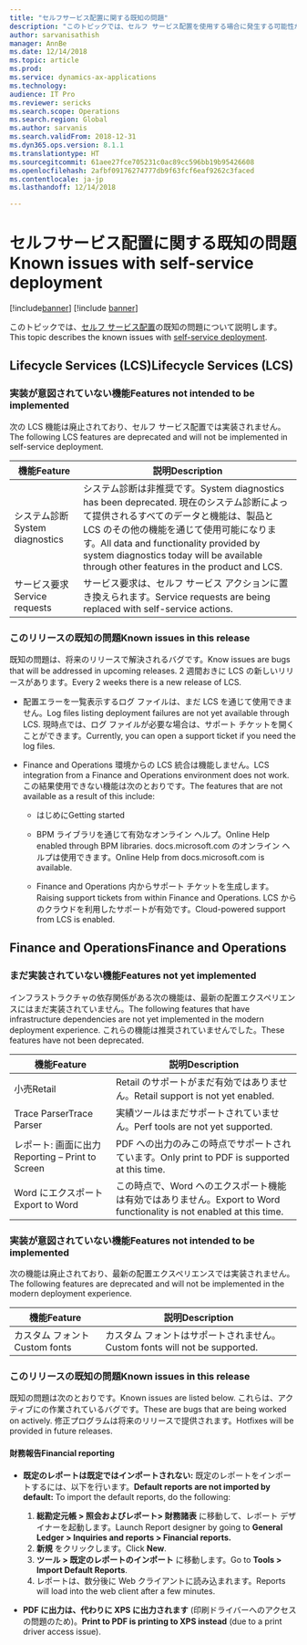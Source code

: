 ```yaml
---
title: "セルフサービス配置に関する既知の問題"
description: "このトピックでは、セルフ サービス配置を使用する場合に発生する可能性がある既知の問題を一覧表示します。"
author: sarvanisathish
manager: AnnBe
ms.date: 12/14/2018
ms.topic: article
ms.prod: 
ms.service: dynamics-ax-applications
ms.technology: 
audience: IT Pro
ms.reviewer: sericks
ms.search.scope: Operations
ms.search.region: Global
ms.author: sarvanis
ms.search.validFrom: 2018-12-31
ms.dyn365.ops.version: 8.1.1
ms.translationtype: HT
ms.sourcegitcommit: 61aee27fce705231c0ac89cc596bb19b95426608
ms.openlocfilehash: 2afbf09176274777db9f63fcf6eaf9262c3faced
ms.contentlocale: ja-jp
ms.lasthandoff: 12/14/2018

---
```


# <a name="known-issues-with-self-service-deployment"></a><span data-ttu-id="a348f-103">セルフサービス配置に関する既知の問題</span><span class="sxs-lookup"><span data-stu-id="a348f-103">Known issues with self-service deployment</span></span>

[!include[banner](../includes/banner.md)]
[!include [banner](../includes/limited-availability.md)]

<span data-ttu-id="a348f-104">このトピックでは、[セルフ サービス配置](infrastructure-stack.md)の既知の問題について説明します。</span><span class="sxs-lookup"><span data-stu-id="a348f-104">This topic describes the known issues with [self-service deployment](infrastructure-stack.md).</span></span>

## <a name="lifecycle-services-lcs"></a><span data-ttu-id="a348f-105">Lifecycle Services (LCS)</span><span class="sxs-lookup"><span data-stu-id="a348f-105">Lifecycle Services (LCS)</span></span>

### <a name="features-not-intended-to-be-implemented"></a><span data-ttu-id="a348f-106">実装が意図されていない機能</span><span class="sxs-lookup"><span data-stu-id="a348f-106">Features not intended to be implemented</span></span>
<span data-ttu-id="a348f-107">次の LCS 機能は廃止されており、セルフ サービス配置では実装されません。</span><span class="sxs-lookup"><span data-stu-id="a348f-107">The following LCS features are deprecated and will not be implemented in self-service deployment.</span></span>

| <span data-ttu-id="a348f-108">**機能**</span><span class="sxs-lookup"><span data-stu-id="a348f-108">**Feature**</span></span>        | <span data-ttu-id="a348f-109">**説明**</span><span class="sxs-lookup"><span data-stu-id="a348f-109">**Description**</span></span>   |
|--------------------|--------|
| <span data-ttu-id="a348f-110">システム診断</span><span class="sxs-lookup"><span data-stu-id="a348f-110">System diagnostics</span></span> | <span data-ttu-id="a348f-111">システム診断は非推奨です。</span><span class="sxs-lookup"><span data-stu-id="a348f-111">System diagnostics has been deprecated.</span></span> <span data-ttu-id="a348f-112">現在のシステム診断によって提供されるすべてのデータと機能は、製品と LCS のその他の機能を通じて使用可能になります。</span><span class="sxs-lookup"><span data-stu-id="a348f-112">All data and functionality provided by system diagnostics today will be available through other features in the product and LCS.</span></span> |
| <span data-ttu-id="a348f-113">サービス要求</span><span class="sxs-lookup"><span data-stu-id="a348f-113">Service requests</span></span>   | <span data-ttu-id="a348f-114">サービス要求は、セルフ サービス アクションに置き換えられます。</span><span class="sxs-lookup"><span data-stu-id="a348f-114">Service requests are being replaced with self-service actions.</span></span> |

### <a name="known-issues-in-this-release"></a><span data-ttu-id="a348f-115">このリリースの既知の問題</span><span class="sxs-lookup"><span data-stu-id="a348f-115">Known issues in this release</span></span>
<span data-ttu-id="a348f-116">既知の問題は、将来のリリースで解決されるバグです。</span><span class="sxs-lookup"><span data-stu-id="a348f-116">Know issues are bugs that will be addressed in upcoming releases.</span></span> <span data-ttu-id="a348f-117">2 週間おきに LCS の新しいリリースがあります。</span><span class="sxs-lookup"><span data-stu-id="a348f-117">Every 2 weeks there is a new release of LCS.</span></span>

-   <span data-ttu-id="a348f-118">配置エラーを一覧表示するログ ファイルは、まだ LCS を通じて使用できません。</span><span class="sxs-lookup"><span data-stu-id="a348f-118">Log files listing deployment failures are not yet available through LCS.</span></span> <span data-ttu-id="a348f-119">現時点では、ログ ファイルが必要な場合は、サポート チケットを開くことができます。</span><span class="sxs-lookup"><span data-stu-id="a348f-119">Currently, you can open a support ticket if you need the log files.</span></span>

-   <span data-ttu-id="a348f-120">Finance and Operations 環境からの LCS 統合は機能しません。</span><span class="sxs-lookup"><span data-stu-id="a348f-120">LCS integration from a Finance and Operations environment does not work.</span></span> <span data-ttu-id="a348f-121">この結果使用できない機能は次のとおりです。</span><span class="sxs-lookup"><span data-stu-id="a348f-121">The features that are not available as a result of this include:</span></span>

    -   <span data-ttu-id="a348f-122">はじめに</span><span class="sxs-lookup"><span data-stu-id="a348f-122">Getting started</span></span>

    -   <span data-ttu-id="a348f-123">BPM ライブラリを通じて有効なオンライン ヘルプ。</span><span class="sxs-lookup"><span data-stu-id="a348f-123">Online Help enabled through BPM libraries.</span></span> <span data-ttu-id="a348f-124">docs.microsoft.com のオンライン ヘルプは使用できます。</span><span class="sxs-lookup"><span data-stu-id="a348f-124">Online Help from docs.microsoft.com is available.</span></span>

    -   <span data-ttu-id="a348f-125">Finance and Operations 内からサポート チケットを生成します。</span><span class="sxs-lookup"><span data-stu-id="a348f-125">Raising support tickets from within Finance and Operations.</span></span> <span data-ttu-id="a348f-126">LCS からのクラウドを利用したサポートが有効です。</span><span class="sxs-lookup"><span data-stu-id="a348f-126">Cloud-powered support from LCS is enabled.</span></span>

## <a name="finance-and-operations"></a><span data-ttu-id="a348f-127">Finance and Operations</span><span class="sxs-lookup"><span data-stu-id="a348f-127">Finance and Operations</span></span> 

### <a name="features-not-yet-implemented"></a><span data-ttu-id="a348f-128">まだ実装されていない機能</span><span class="sxs-lookup"><span data-stu-id="a348f-128">Features not yet implemented</span></span>

<span data-ttu-id="a348f-129">インフラストラクチャの依存関係がある次の機能は、最新の配置エクスペリエンスにはまだ実装されていません。</span><span class="sxs-lookup"><span data-stu-id="a348f-129">The following features that have infrastructure dependencies are not yet implemented in the modern deployment experience.</span></span> <span data-ttu-id="a348f-130">これらの機能は推奨されていませんでした。</span><span class="sxs-lookup"><span data-stu-id="a348f-130">These features have not been deprecated.</span></span>

| <span data-ttu-id="a348f-131">**機能**</span><span class="sxs-lookup"><span data-stu-id="a348f-131">**Feature**</span></span>                 | <span data-ttu-id="a348f-132">**説明**</span><span class="sxs-lookup"><span data-stu-id="a348f-132">**Description**</span></span>                                           |
|-----------------------------|-----------------------------------------------------------|
| <span data-ttu-id="a348f-133">小売</span><span class="sxs-lookup"><span data-stu-id="a348f-133">Retail</span></span>                      | <span data-ttu-id="a348f-134">Retail のサポートがまだ有効ではありません。</span><span class="sxs-lookup"><span data-stu-id="a348f-134">Retail support is not yet enabled.</span></span>                        |
| <span data-ttu-id="a348f-135">Trace Parser</span><span class="sxs-lookup"><span data-stu-id="a348f-135">Trace Parser</span></span>                | <span data-ttu-id="a348f-136">実績ツールはまだサポートされていません。</span><span class="sxs-lookup"><span data-stu-id="a348f-136">Perf tools are not yet supported.</span></span>                         |
| <span data-ttu-id="a348f-137">レポート: 画面に出力</span><span class="sxs-lookup"><span data-stu-id="a348f-137">Reporting – Print to Screen</span></span> | <span data-ttu-id="a348f-138">PDF への出力のみこの時点でサポートされています。</span><span class="sxs-lookup"><span data-stu-id="a348f-138">Only print to PDF is supported at this time.</span></span>              |
| <span data-ttu-id="a348f-139">Word にエクスポート</span><span class="sxs-lookup"><span data-stu-id="a348f-139">Export to Word</span></span>              | <span data-ttu-id="a348f-140">この時点で、Word へのエクスポート機能は有効ではありません。</span><span class="sxs-lookup"><span data-stu-id="a348f-140">Export to Word functionality is not enabled at this time.</span></span> |

### <a name="features-not-intended-to-be-implemented"></a><span data-ttu-id="a348f-141">実装が意図されていない機能</span><span class="sxs-lookup"><span data-stu-id="a348f-141">Features not intended to be implemented</span></span>
<span data-ttu-id="a348f-142">次の機能は廃止されており、最新の配置エクスペリエンスでは実装されません。</span><span class="sxs-lookup"><span data-stu-id="a348f-142">The following features are deprecated and will not be implemented in the modern deployment experience.</span></span>

| <span data-ttu-id="a348f-143">**機能**</span><span class="sxs-lookup"><span data-stu-id="a348f-143">**Feature**</span></span>  | <span data-ttu-id="a348f-144">**説明**</span><span class="sxs-lookup"><span data-stu-id="a348f-144">**Description**</span></span>                     |
|--------------|-------------------------------------|
| <span data-ttu-id="a348f-145">カスタム フォント</span><span class="sxs-lookup"><span data-stu-id="a348f-145">Custom fonts</span></span> | <span data-ttu-id="a348f-146">カスタム フォントはサポートされません。</span><span class="sxs-lookup"><span data-stu-id="a348f-146">Custom fonts will not be supported.</span></span> |

### <a name="known-issues-in-this-release"></a><span data-ttu-id="a348f-147">このリリースの既知の問題</span><span class="sxs-lookup"><span data-stu-id="a348f-147">Known issues in this release</span></span>
<span data-ttu-id="a348f-148">既知の問題は次のとおりです。</span><span class="sxs-lookup"><span data-stu-id="a348f-148">Known issues are listed below.</span></span> <span data-ttu-id="a348f-149">これらは、アクティブにの作業されているバグです。</span><span class="sxs-lookup"><span data-stu-id="a348f-149">These are bugs that are being worked on actively.</span></span> <span data-ttu-id="a348f-150">修正プログラムは将来のリリースで提供されます。</span><span class="sxs-lookup"><span data-stu-id="a348f-150">Hotfixes will be provided in future releases.</span></span>

#### <a name="financial-reporting"></a><span data-ttu-id="a348f-151">財務報告</span><span class="sxs-lookup"><span data-stu-id="a348f-151">Financial reporting</span></span>

-   <span data-ttu-id="a348f-152">**既定のレポートは既定ではインポートされない:** 既定のレポートをインポートするには、以下を行います。</span><span class="sxs-lookup"><span data-stu-id="a348f-152">**Default reports are not imported by default:** To import the default reports, do the following:</span></span>

    1.  <span data-ttu-id="a348f-153">**総勘定元帳 \> 照会およびレポート\> 財務諸表** に移動して、レポート デザイナーを起動します。</span><span class="sxs-lookup"><span data-stu-id="a348f-153">Launch Report designer by going to **General Ledger \> Inquiries and reports \> Financial reports.**</span></span>
    2.  <span data-ttu-id="a348f-154">**新規** をクリックします。</span><span class="sxs-lookup"><span data-stu-id="a348f-154">Click **New**.</span></span>
    3.  <span data-ttu-id="a348f-155">**ツール \> 既定のレポートのインポート** に移動します。</span><span class="sxs-lookup"><span data-stu-id="a348f-155">Go to **Tools \> Import Default Reports**.</span></span> 
    4.  <span data-ttu-id="a348f-156">レポートは、数分後に Web クライアントに読み込まれます。</span><span class="sxs-lookup"><span data-stu-id="a348f-156">Reports will load into the web client after a few minutes.</span></span>

-   <span data-ttu-id="a348f-157">**PDF に出力は、代わりに XPS に出力されます** (印刷ドライバーへのアクセスの問題のため)。</span><span class="sxs-lookup"><span data-stu-id="a348f-157">**Print to PDF is printing to XPS instead** (due to a print driver access issue).</span></span>

